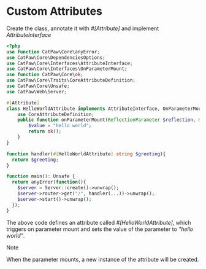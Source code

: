 # Custom Attributes

Create the class, annotate it with _#[Attribute]_ and implement _AttributeInterface_

```php
<?php
use function CatPaw\Core\anyError;
use CatPaw\Core\DependenciesOptions;
use CatPaw\Core\Interfaces\AttributeInterface;
use CatPaw\Core\Interfaces\OnParameterMount;
use function CatPaw\Core\ok;
use CatPaw\Core\Traits\CoreAttributeDefinition;
use CatPaw\Core\Unsafe;
use CatPaw\Web\Server;

#[Attribute]
class HelloWorldAttribute implements AttributeInterface, OnParameterMount {
    use CoreAttributeDefinition;
    public function onParameterMount(ReflectionParameter $reflection, mixed &$value, DependenciesOptions $options) : Unsafe {
        $value = "hello world";
        return ok();
    }
}

function handler(#[HelloWorldAttribute] string $greeting){
  return $greeting;
}

function main(): Unsafe {
  return anyError(function(){
    $server = Server::create()->unwrap();
    $server->router->get("/", handler(...))->unwrap();
    $server->start()->unwrap();
  });
}
```

The above code defines an attribute called _#[HelloWorldAttribute]_, which triggers on parameter mount and sets the
value of the parameter to _"hello world"_.

> [!NOTE]
> When the parameter mounts, a new instance of the attribute will be created.

